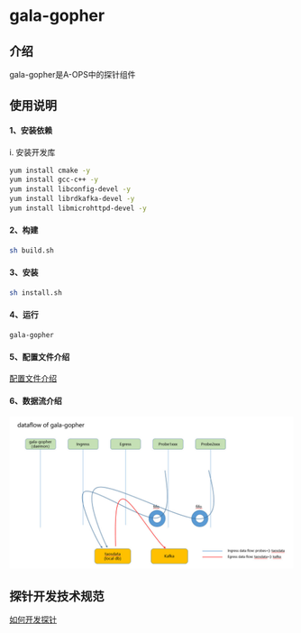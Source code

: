 # gala-gopher

## 介绍
gala-gopher是A-OPS中的探针组件


## 使用说明
#### 1、安装依赖
i. 安装开发库
```bash
yum install cmake -y
yum install gcc-c++ -y
yum install libconfig-devel -y
yum install librdkafka-devel -y
yum install libmicrohttpd-devel -y
```

#### 2、构建
```bash
sh build.sh
```

#### 3、安装
```bash
sh install.sh
```

#### 4、运行
```bash
gala-gopher
```

#### 5、配置文件介绍
[配置文件介绍](doc/conf_introduction.md)

#### 6、数据流介绍
![dataflow](doc/dataflow.jpg)

## 探针开发技术规范
[如何开发探针](doc/how_to_add_probe.md)
